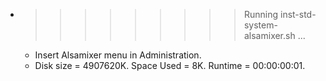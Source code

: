 * >>>>>>>>> Running inst-std-system-alsamixer.sh ...
  * Insert Alsamixer menu in Administration.
  * Disk size = 4907620K. Space Used = 8K. Runtime = 00:00:00:01.
